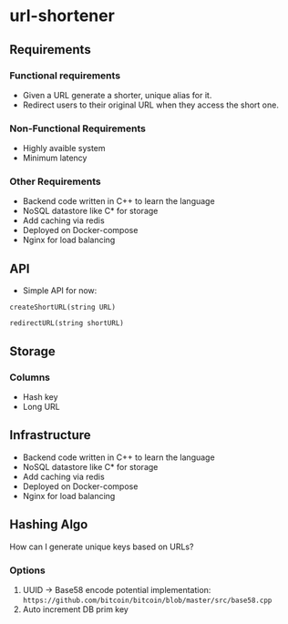 # url-shortener
##  Requirements
### Functional requirements
* Given a URL generate a shorter, unique alias for it.
* Redirect users to their original URL when they access the short one.

### Non-Functional Requirements
* Highly avaible system
* Minimum latency

### Other Requirements
* Backend code written in C++ to learn the language
* NoSQL datastore like C* for storage
* Add caching via redis
* Deployed on Docker-compose
* Nginx for load balancing



## API
* Simple API for now:


`createShortURL(string URL)`

`redirectURL(string shortURL)`

## Storage
### Columns
* Hash key
* Long URL

## Infrastructure
* Backend code written in C++ to learn the language
* NoSQL datastore like C* for storage
* Add caching via redis
* Deployed on Docker-compose
* Nginx for load balancing

## Hashing Algo
How can I generate unique keys based on URLs?
### Options
1. UUID -> Base58 encode
    potential implementation: `https://github.com/bitcoin/bitcoin/blob/master/src/base58.cpp`
2. Auto increment DB prim key


